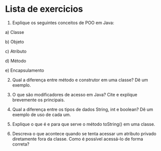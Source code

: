 # Lista de exercicios

1) Explique os seguintes conceitos de POO em Java:

a) Classe

b) Objeto

c) Atributo

d) Método

e) Encapsulamento

2) Qual a diferença entre método e construtor em uma classe? Dê um exemplo.

3) O que são modificadores de acesso em Java? Cite e explique brevemente os principais.

4) Qual a diferença entre os tipos de dados String, int e boolean? Dê um exemplo de uso de cada um.

5) Explique o que é e para que serve o método toString() em uma classe.

6) Descreva o que acontece quando se tenta acessar um atributo privado diretamente fora da classe. Como é possível acessá-lo de forma correta?
